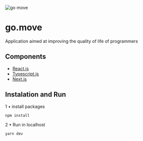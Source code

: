 ![go move](https://i.imgur.com/4dEWnKD.png)

# go.move
Application aimed at improving the quality of life of programmers

## Components

* [React.js](https://pt-br.reactjs.org/)
* [Typescript.js](https://www.typescriptlang.org/)
* [Next.js](https://nextjs.org/)

## Instalation and Run

1 • install packages 

`npm install`

2 • Run in localhost

`yarn dev`
